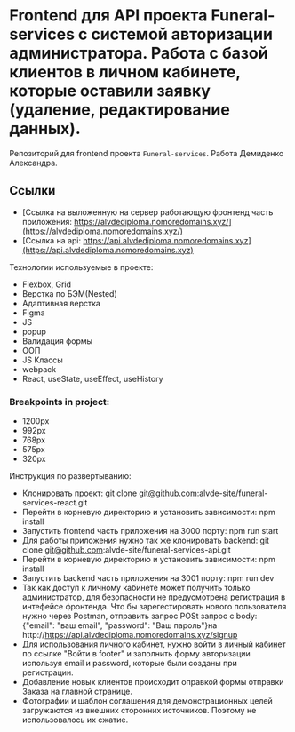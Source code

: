 # Frontend для API проекта Funeral-services с системой авторизации администратора. Работа с базой клиентов в личном кабинете, которые оставили заявку (удаление, редактирование данных).
Репозиторий для frontend проекта `Funeral-services`.
Работа Демиденко Александра.

## Ссылки
* [Ссылка на выложенную на сервер работающую фронтенд часть приложения: https://alvdediploma.nomoredomains.xyz/](https://alvdediploma.nomoredomains.xyz/)
* [Ссылка на api: https://api.alvdediploma.nomoredomains.xyz](https://api.alvdediploma.nomoredomains.xyz)



Технологии используемые в проекте:
* Flexbox, Grid
* Верстка по БЭМ(Nested)
* Адаптивная верстка
* Figma
* JS
* popup
* Валидация формы
* ООП
* JS Классы
* webpack
* React, useState, useEffect, useHistory


### Breakpoints in project:
* 1200px
* 992px
* 768px
* 575px
* 320px

Инструкция по развертыванию:
* Клонировать проект: git clone git@github.com:alvde-site/funeral-services-react.git
* Перейти в корневую директорию и установить зависимости: npm install
* Запустить frontend часть приложения на 3000 порту: npm run start
* Для работы приложения нужно так же клонировать backend: git clone git@github.com:alvde-site/funeral-services-api.git
* Перейти в корневую директорию и установить зависимости: npm install
* Запустить backend часть приложения на 3001 порту: npm run dev
* Так как доступ к личному кабинете может получить только администратор, для безопасности не предусмотрена регистрация в интефейсе фронтенда. Что бы зарегестировать нового пользователя нужно через Postman, отправить запрос POSt запрос с body:  {"email": "ваш email", "password": "Ваш пароль"}на  http://https://api.alvdediploma.nomoredomains.xyz/signup
* Для использования личного кабинет, нужно войти в личный кабинет по ссылке "Войти в footer" и заполнить форму авторизации используя email и password, которые были созданы при регистрации.
* Добавление новых клиентов происходит оправкой формы отправки Заказа на главной странице.
* Фотографии и шаблон соглашения для демонстрационных целей загружаются из внешних сторонних источников. Поэтому не использовалось их сжатие.

